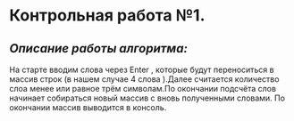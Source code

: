 # Контрольная работа №1. #

## *Описание работы алгоритма:* ##

 На старте вводим слова через Enter , которые будут переноситься в массив строк (в нашем случае 4 слова ).Далее считается количество слоа менее или равное трём символам.По окончании подсчёта слов начинает собираться новый массив с вновь полученными словами. По окончании массив выводится в консоль.